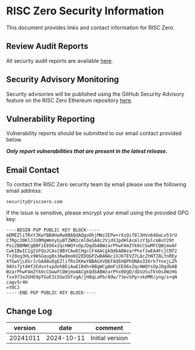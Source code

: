 # RISC Zero Security Information

This document provides links and contact information for RISC Zero.

## Review Audit Reports

All security audit reports are available [here](https://github.com/risc0/rz-security/tree/main/audits).

## Security Advisory Monitoring

Security advisories will be published using the GitHub Security Advisory feature on the RISC Zero Ethereum repository [here](https://github.com/risc0/risc0-ethereum/security).

## Vulnerability Reporting

Vulnerability reports should be submitted to our email contact provided below.

_**Only report vulnerabilities that are present in the latest release.**_

## Email Contact

To contact the RISC Zero security team by email please use the following email address:

```text
security@risczero.com
```

If the issue is sensitive, please encrypt your email using the provided GPG key:

```text
----BEGIN PGP PUBLIC KEY BLOCK-----
mDMEZliTRxYJKwYBBAHaRw8BAQdAQgoOhjMWzZEPw+rXzQif8l3HVo64OaLv53rU
CfRpc20KlJJU0MgWmVybyBTZWN1cml0eSA8c2VjdXJpdHlAcmlzY3plcm8uY29t
PoiZBBMWCgBBFiEEO6xZqcHWQYsOpJDgdbABWzarPhwFAmZYk0cCGwMFCQWjmoAF
CwkIBwICIgIGFQoJCAsCBBYCAwECHgcCF4AACgkQdbABWzarPhxfJwEA4FcjCNT2
T+20eg3HLx9WSGqugBs36w8moKO2EDQGPZwBANAc1XJ6TEVZ7LQc2hNTI8LYnREy
XfGwVjL0SrJ/GAABuDgEZliTRxIKKwYBBAGXVQEFAQEHQPhQNAu3IKrk7YoojLZh
9AVs7yt4Hf2EdsntxpdohBEiAwEIB4h+BBgWCgAmFiEEO6xZqcHWQYsOpJDgdbAB
WzarPhwFAmZYk0cCGwwFCQWjmoAACgkQdbABWzarPhx0DgD/dDsUSuTkVOsXWzHG
fxx973o2UHG9pTGoE3i5Uw3UfvgA/jH8qLaPb/A9w/73evSPprskdMR/yng/s+qN
cagv5r4H
=Y8CJ
-----END PGP PUBLIC KEY BLOCK-----
```

## Change Log

| version  | date       | comment         |
| -------- | ---------- | --------------- |
| 20241011 | 2024-10-11 | Initial version |
